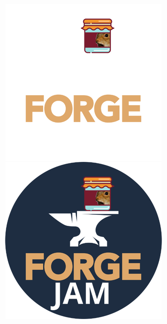 ![ForgeJam-Dark](https://github.com/ForgeJam/.github/raw/main/profile/forgejam-darkmode.svg#gh-dark-mode-only)
![ForgeJam-Light](https://github.com/ForgeJam/.github/raw/main/profile/forgejam-lightmode.svg#gh-light-mode-only)